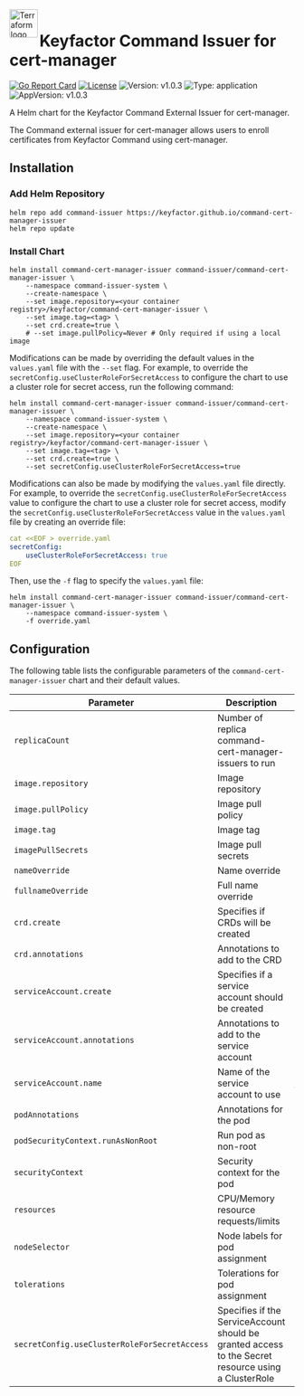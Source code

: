 <a href="https://kubernetes.io">
    <img src="https://raw.githubusercontent.com/cert-manager/cert-manager/d53c0b9270f8cd90d908460d69502694e1838f5f/logo/logo-small.png" alt="Terraform logo" title="K8s" align="left" height="50" />
</a>

# Keyfactor Command Issuer for cert-manager

[![Go Report Card](https://goreportcard.com/badge/github.com/Keyfactor/command-cert-manager-issuer)](https://goreportcard.com/report/github.com/Keyfactor/command-cert-manager-issuer)
[![License](https://img.shields.io/badge/License-Apache%202.0-blue.svg)](https://img.shields.io/badge/License-Apache%202.0-blue.svg)
![Version: v1.0.3](https://img.shields.io/badge/Version-v1.0.3-informational?style=flat-square)
![Type: application](https://img.shields.io/badge/Type-application-informational?style=flat-square)
![AppVersion: v1.0.3](https://img.shields.io/badge/AppVersion-v1.0.3-informational?style=flat-square)

A Helm chart for the Keyfactor Command External Issuer for cert-manager.

The Command external issuer for cert-manager allows users to enroll certificates from Keyfactor Command using cert-manager.

## Installation

### Add Helm Repository

```shell
helm repo add command-issuer https://keyfactor.github.io/command-cert-manager-issuer
helm repo update
```

### Install Chart

```shell
helm install command-cert-manager-issuer command-issuer/command-cert-manager-issuer \
    --namespace command-issuer-system \
    --create-namespace \
    --set image.repository=<your container registry>/keyfactor/command-cert-manager-issuer \
    --set image.tag=<tag> \
    --set crd.create=true \
    # --set image.pullPolicy=Never # Only required if using a local image
```

Modifications can be made by overriding the default values in the `values.yaml` file with the `--set` flag. For example, to override the `secretConfig.useClusterRoleForSecretAccess` to configure the chart to use a cluster role for secret access, run the following command:

```shell
helm install command-cert-manager-issuer command-issuer/command-cert-manager-issuer \
    --namespace command-issuer-system \
    --create-namespace \
    --set image.repository=<your container registry>/keyfactor/command-cert-manager-issuer \
    --set image.tag=<tag> \
    --set crd.create=true \
    --set secretConfig.useClusterRoleForSecretAccess=true
```

Modifications can also be made by modifying the `values.yaml` file directly. For example, to override the `secretConfig.useClusterRoleForSecretAccess` value to configure the chart to use a cluster role for secret access, modify the `secretConfig.useClusterRoleForSecretAccess` value in the `values.yaml` file by creating an override file:
```yaml
cat <<EOF > override.yaml
secretConfig:
    useClusterRoleForSecretAccess: true
EOF
```
Then, use the `-f` flag to specify the `values.yaml` file:
```shell
helm install command-cert-manager-issuer command-issuer/command-cert-manager-issuer \
    --namespace command-issuer-system \
    -f override.yaml
```

## Configuration

The following table lists the configurable parameters of the `command-cert-manager-issuer` chart and their default values.

| Parameter                                    | Description                                                                                                                              | Default                                               |
|----------------------------------------------|------------------------------------------------------------------------------------------------------------------------------------------|-------------------------------------------------------|
| `replicaCount`                               | Number of replica command-cert-manager-issuers to run                                                                                    | `1`                                                   |
| `image.repository`                           | Image repository                                                                                                                         | `ghcr.io/keyfactor/command-cert-manager-issuer`       |
| `image.pullPolicy`                           | Image pull policy                                                                                                                        | `IfNotPresent`                                        |
| `image.tag`                                  | Image tag                                                                                                                                | `""`                                                  |
| `imagePullSecrets`                           | Image pull secrets                                                                                                                       | `[]`                                                  |
| `nameOverride`                               | Name override                                                                                                                            | `""`                                                  |
| `fullnameOverride`                           | Full name override                                                                                                                       | `""`                                                  |
| `crd.create`                                 | Specifies if CRDs will be created                                                                                                        | `true`                                                |
| `crd.annotations`                            | Annotations to add to the CRD                                                                                                            | `{}`                                                  |
| `serviceAccount.create`                      | Specifies if a service account should be created                                                                                         | `true`                                                |
| `serviceAccount.annotations`                 | Annotations to add to the service account                                                                                                | `{}`                                                  |
| `serviceAccount.name`                        | Name of the service account to use                                                                                                       | `""` (uses the fullname template if `create` is true) |
| `podAnnotations`                             | Annotations for the pod                                                                                                                  | `{}`                                                  |
| `podSecurityContext.runAsNonRoot`            | Run pod as non-root                                                                                                                      | `true`                                                |
| `securityContext`                            | Security context for the pod                                                                                                             | `{}` (with commented out options)                     |
| `resources`                                  | CPU/Memory resource requests/limits                                                                                                      | `{}` (with commented out options)                     |
| `nodeSelector`                               | Node labels for pod assignment                                                                                                           | `{}`                                                  |
| `tolerations`                                | Tolerations for pod assignment                                                                                                           | `[]`                                                  |
| `secretConfig.useClusterRoleForSecretAccess` | Specifies if the ServiceAccount should be granted access to the Secret resource using a ClusterRole                                      | `false`                                               |
